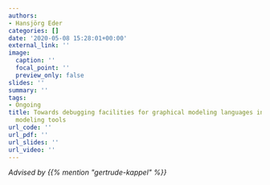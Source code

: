 ```yaml
---
authors:
- Hansjörg Eder
categories: []
date: '2020-05-08 15:28:01+00:00'
external_link: ''
image:
  caption: ''
  focal_point: ''
  preview_only: false
slides: ''
summary: ''
tags:
- Ongoing
title: Towards debugging facilities for graphical modeling languages in web-based
  modeling tools
url_code: ''
url_pdf: ''
url_slides: ''
url_video: ''
---
```




*Advised by {{% mention "gertrude-kappel" %}}*